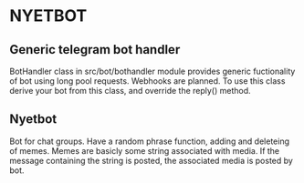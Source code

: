 # NYETBOT

## Generic telegram bot handler
BotHandler class in src/bot/bothandler module provides generic fuctionality of bot using long pool requests. Webhooks are planned. To use this class derive your bot from this class, and override the reply() method.

## Nyetbot
Bot for chat groups. Have a random phrase function, adding and deleteing of memes. Memes are basicly some string associated with media. If the message containing the string is posted, the associated media is posted by bot.
